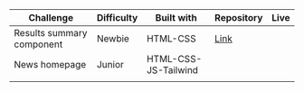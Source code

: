 | Challenge                 | Difficulty | Built with           | Repository                                                                           | Live |
| ------------------------- | ---------- | -------------------- | ------------------------------------------------------------------------------------ | ---- |
| Results summary component | Newbie     | HTML-CSS             | [Link](https://github.com/acamposlucas/fem/tree/main/results-summary-component-main) |      |
| News homepage             | Junior     | HTML-CSS-JS-Tailwind |                                                                                      |      |
|                           |            |                      |                                                                                      |      |

